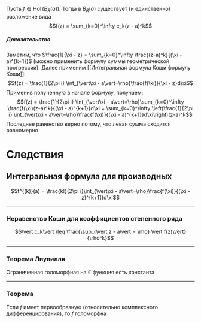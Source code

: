 Пусть $f \in \operatorname{Hol}(B_R(a))$. Тогда в $B_R(a)$ существует (и единственно) разложение вида
$$f(z) = \sum_{k=0}^\infty c_k(z - a)^k$$
##### Доказательство
Заметим, что $\frac{1}{\xi - z} = \sum_{k=0}^\infty \frac{(z-a)^k}{(\xi - a)^{k+1}}$ (можно применить формулу суммы геометрической прогрессии). Далее применим [[Интегральная формула Коши|формулу Коши]]:
$$f(z) = \frac{1}{2\pi i} \int_{\vert\xi - a\vert=\rho}\frac{f(\xi)}{\xi - z}d\xi$$
Применив полученную в начале формулу, получаем:
$$f(z) = \frac{1}{2\pi i} \int_{\vert\xi - a\vert=\rho}\sum_{k=0}^\infty \frac{f(\xi)(z-a)^k}{(\xi - a)^{k+1}}d\xi = \sum_{k=0}^\infty \left(\frac{1}{2\pi i} \int_{\vert\xi - a\vert=\rho}\frac{f(\xi)}{(\xi - a)^{k+1}}d\xi\right)(z-a)^k$$
Последнее равенство верно потому, что левая сумма сходится равномерно


# Следствия
## Интегральная формула для производных
$$f^{(k)}(a) = \frac{k!}{2\pi i}\int_{\vert\xi - a\vert=\rho}\frac{f(\xi)}{(\xi - z)^{k+1}}d\xi$$

---
### Неравенство Коши для коэффициентов степенного ряда
$$\vert c_k\vert \leq \frac{\sup_{\vert z - a\vert = \rho} \vert f(z)\vert}{\rho^k}$$

---
### Теорема Лиувилля
Ограниченная голоморфная на $\mathbb{C}$ функция есть константа

---
### Теорема
Если $f$ имеет первообразную (относительно комплексного дифференцирования), то $f$ голоморфна
